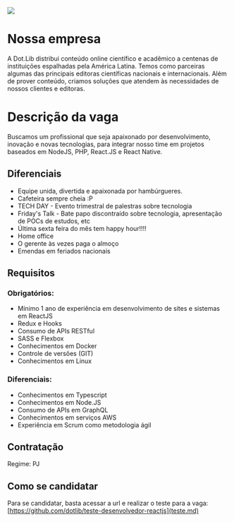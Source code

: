 [![](https://dotlib.com/theme/img/logos/logo.png)](http://www.dotlib.com)

# Nossa empresa

A Dot.Lib distribui conteúdo online científico e acadêmico a centenas de instituições espalhadas pela América Latina. Temos como parceiras algumas das principais editoras científicas nacionais e internacionais. Além de prover conteúdo, criamos soluções que atendem às necessidades de nossos clientes e editoras.

# Descrição da vaga

Buscamos um profissional que seja apaixonado por desenvolvimento, inovação e novas tecnologias, para integrar nosso time em projetos baseados em NodeJS, PHP, React.JS e React Native.

## Diferenciais

- Equipe unida, divertida e apaixonada por hambúrgueres.
- Cafeteira sempre cheia :P
- TECH DAY - Evento trimestral de palestras sobre tecnologia
- Friday's Talk - Bate papo discontraído sobre tecnologia, apresentação de POCs de estudos, etc
- Última sexta feira do mês tem happy hour!!!!
- Home office
- O gerente às vezes paga o almoço
- Emendas em feriados nacionais

## Requisitos

### **Obrigatórios:**

- Mínimo 1 ano de experiência em desenvolvimento de sites e sistemas em ReactJS
- Redux e Hooks
- Consumo de APIs RESTful
- SASS e Flexbox
- Conhecimentos em Docker
- Controle de versões (GIT)
- Conhecimentos em Linux

### **Diferenciais:**

- Conhecimentos em Typescript
- Conhecimentos em Node.JS
- Consumo de APIs em GraphQL
- Conhecimentos em serviços AWS
- Experiência em Scrum como metodologia ágil

## Contratação

Regime: PJ

## Como se candidatar

Para se candidatar, basta acessar a url e realizar o teste para a vaga:
[https://github.com/dotlib/teste-desenvolvedor-reactjs](teste.md)
